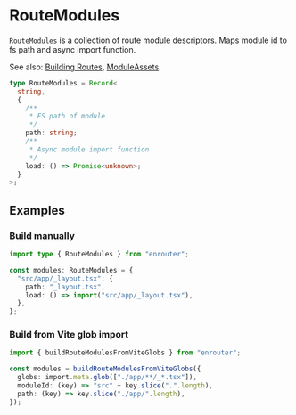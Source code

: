 # RouteModules

`RouteModules` is a collection of route module descriptors.
Maps module id to fs path and async import function.

See also: [Building Routes](/docs/arch/routes), [ModuleAssets](/docs/api/assets).

```ts
type RouteModules = Record<
  string,
  {
    /**
     * FS path of module
     */
    path: string;
    /**
     * Async module import function
     */
    load: () => Promise<unknown>;
  }
>;
```

## Examples

### Build manually

```ts
import type { RouteModules } from "enrouter";

const modules: RouteModules = {
  "src/app/_layout.tsx": {
    path: "_layout.tsx",
    load: () => import("src/app/_layout.tsx"),
  },
};
```

### Build from Vite glob import

```ts
import { buildRouteModulesFromViteGlobs } from "enrouter";

const modules = buildRouteModulesFromViteGlobs({
  globs: import.meta.glob(["./app/**/_*.tsx"]),
  moduleId: (key) => "src" + key.slice(".".length),
  path: (key) => key.slice("./app/".length),
});
```
